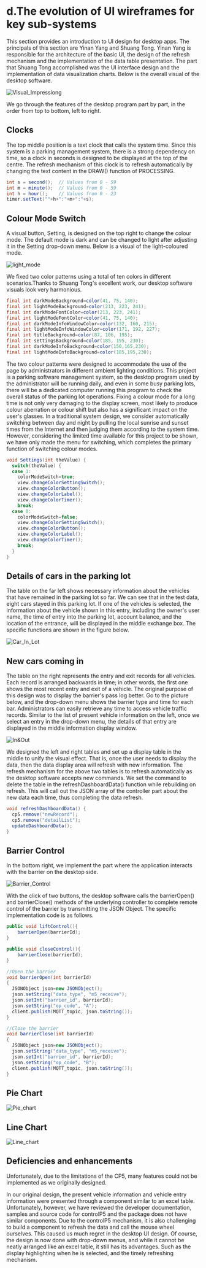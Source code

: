 #
# d.The evolution of UI wireframes for key sub-systems
This section provides an introduction to UI design for desktop apps. The principals of this section are Yinan Yang and Shuang Tong. Yinan Yang is responsible for the architecture of the basic UI, the design of the refresh mechanism and the implementation of the data table presentation. The part that Shuang Tong accomplished was the UI interface design and the implementation of data visualization charts. Below is the overall visual of the desktop software.

![Visual_Impressiong](./destop_view/Visual_Impression.png)

We go through the features of the desktop program part by part, in the order from top to bottom, left to right.

## Clocks

The top middle position is a text clock that calls the system time. Since this system is a parking management system, there is a strong dependency on time, so a clock in seconds is designed to be displayed at the top of the centre. The refresh mechanism of this clock is to refresh automatically by changing the text content in the DRAW() function of PROCESSING.

```java
int s = second();  // Values from 0 - 59
int m = minute();  // Values from 0 - 59
int h = hour();    // Values from 0 - 23
timer.setText(""+h+":"+m+":"+s);
```

## Colour Mode Switch

A visual button, Setting, is designed on the top right to change the colour mode. The default mode is dark and can be changed to light after adjusting it in the Setting drop-down menu. Below is a visual of the light-coloured mode.

![light_mode](./destop_view/light_mode.png)

We fixed two color patterns using a total of ten colors in different scenarios.Thanks to Shuang Tong's excellent work, our desktop software visuals look very harmonious.

```java
final int darkModeBackground=color(41, 75, 140);
final int lightModeBackground=color(213, 223, 241);
final int darkModeFontColor=color(213, 223, 241);
final int lightModeFontColor=color(41, 75, 140);
final int darkModeInfoWindowColor=color(132, 160, 215);
final int lightModeInfoWindowColor=color(171, 192, 227);
final int titleBackground=color(87, 106, 195);
final int settingsBackground=color(185, 195, 230);
final int darkModeInfoBackground=color(150,165,230);
final int lightModeInfoBackground=color(185,195,230);
```

The two colour patterns were designed to accommodate the use of the page by administrators in different ambient lighting conditions. This project is a parking software management system, so the desktop program used by the administrator will be running daily, and even in some busy parking lots, there will be a dedicated computer running this program to check the overall status of the parking lot operations. Fixing a colour mode for a long time is not only very damaging to the display screen, most likely to produce colour aberration or colour shift but also has a significant impact on the user's glasses. In a traditional system design, we consider automatically switching between day and night by pulling the local sunrise and sunset times from the Internet and then judging them according to the system time. However, considering the limited time available for this project to be shown, we have only made the menu for switching, which completes the primary function of switching colour modes.

```java
void Settings(int theValue) {
  switch(theValue) {
  case 1: 
    colorModeSwitch=true;
    view.changeColorSettingSwitch();
    view.changeColorButton();
    view.changeColorLabel();
    view.changeColorTimer();
    break;
  case 0:
    colorModeSwitch=false;
    view.changeColorSettingSwitch();
    view.changeColorButton();
    view.changeColorLabel();
    view.changeColorTimer();
    break;
  }
}
```
## Details of cars in the parking lot

The table on the far left shows necessary information about the vehicles that have remained in the parking lot so far. We can see that in the test data, eight cars stayed in this parking lot. If one of the vehicles is selected, the information about the vehicle shown in this entry, including the owner's user name, the time of entry into the parking lot, account balance, and the location of the entrance, will be displayed in the middle exchange box. The specific functions are shown in the figure below.

![Car_In_Lot](./destop_view/Car_In_Lot.png)

## New cars coming in

The table on the right represents the entry and exit records for all vehicles. Each record is arranged backwards in time; in other words, the first one shows the most recent entry and exit of a vehicle. The original purpose of this design was to display the barrier's pass log better. Go to the picture below, and the drop-down menu shows the barrier type and time for each bar. Administrators can easily retrieve any time to access vehicle traffic records. Similar to the list of present vehicle information on the left, once we select an entry in the drop-down menu, the details of that entry are displayed in the middle information display window.

![In&Out](./destop_view/In&Out.png)

We designed the left and right tables and set up a display table in the middle to unify the visual effect. That is, once the user needs to display the data, then the data display area will refresh with new information. The refresh mechanism for the above two tables is to refresh automatically as the desktop software accepts new commands. We set the command to delete the table in the refreshDashboardData() function while rebuilding on refresh. This will call out the JSON array of the controller part about the new data each time, thus completing the data refresh.


```java
void refreshDashboardData() {
  cp5.remove("newRecord");
  cp5.remove("detailList");
  updateDashboardData();
}

```
## Barrier Control

In the bottom right, we implement the part where the application interacts with the barrier on the desktop side.

![Barrier_Control](./destop_view/Barrier_Control.png)

With the click of two buttons, the desktop software calls the barrierOpen() and barrierClose() methods of the underlying controller to complete remote control of the barrier by transmitting the JSON Object. The specific implementation code is as follows.

```java
public void liftControl(){
    barrierOpen(barrierId); 
}

public void closeControl(){
    barrierClose(barrierId);
}

//Open the barrier
void barrierOpen(int barrierId)
{
  JSONObject json=new JSONObject();
  json.setString("data_type", "m5_receive");
  json.setInt("barrier_id", barrierId);
  json.setString("op_code", "A");
  client.publish(MQTT_topic, json.toString());
}

//Close the barrier
void barrierClose(int barrierId)
{
  JSONObject json=new JSONObject();
  json.setString("data_type", "m5_receive");
  json.setInt("barrier_id", barrierId);
  json.setString("op_code", "B");
  client.publish(MQTT_topic, json.toString());
}
```

## Pie Chart

![Pie_chart](./destop_view/Pie_chart.png)

## Line Chart

![Line_chart](./destop_view/Line_chart.png)

## Deficiencies and enhancements

Unfortunately, due to the limitations of the CP5, many features could not be implemented as we originally designed.

In our original design, the present vehicle information and vehicle entry information were presented through a component similar to an excel table. Unfortunately, however, we have reviewed the developer documentation, samples and source code for controlP5 and the package does not have similar components. Due to the controlP5 mechanism, it is also challenging to build a component to refresh the data and call the mouse wheel ourselves. This caused us much regret in the desktop UI design. Of course, the design is now done with drop-down menus, and while it cannot be neatly arranged like an excel table, it still has its advantages. Such as the display highlighting when he is selected, and the timely refreshing mechanism.